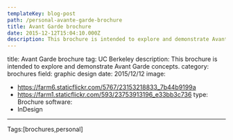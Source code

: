 ```yaml
---
templateKey: blog-post
path: /personal-avante-garde-brochure
title: Avant Garde brochure
date: 2015-12-12T15:04:10.000Z
description: This brochure is intended to explore and demonstrate Avant Garde concepts.
---
```


title: Avant Garde brochure
tag: UC Berkeley
description: This brochure is intended to explore and demonstrate Avant Garde concepts.
category: brochures
field: graphic design
date: 2015/12/12
image:
- https://farm6.staticflickr.com/5767/23153218833_7b44b9199a
- https://farm1.staticflickr.com/593/23753913196_e33bb3c736
type: Brochure
software:
- InDesign
---

Tags:[brochures,personal]